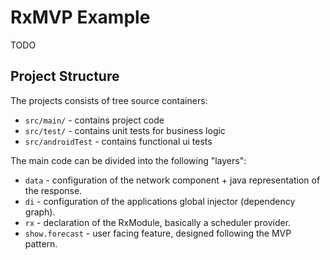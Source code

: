 RxMVP Example
=============

TODO

## Project Structure

The projects consists of tree source containers:
* `src/main/` - contains project code
* `src/test/` - contains unit tests for business logic
* `src/androidTest` - contains functional ui tests

The main code can be divided into the following "layers":
* `data` - configuration of the network component + java representation of the response.
* `di` - configuration of the applications global injector (dependency graph).
* `rx` - declaration of the RxModule, basically a scheduler provider.
* `show.forecast` - user facing feature, designed following the MVP pattern.
